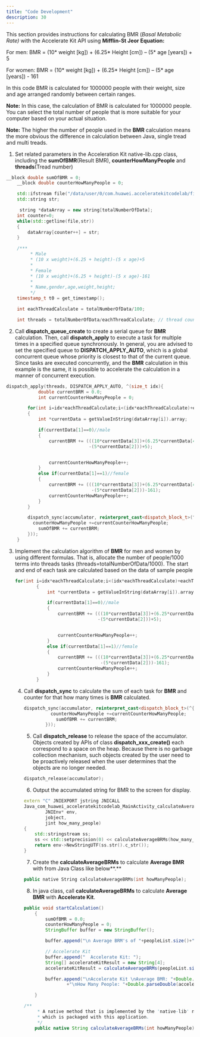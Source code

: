 ```yaml
---
title: "Code Development"
description: 30
---
```


This section provides instructions for calculating BMR (*Basal Metabolic Rate)* with the Accelerate Kit API using **Mifflin-St Jeor Equation:**

For men:     BMR = (10* weight [kg]) + (6.25* Height [cm]) – (5* age [years]) + 5

For women:   BMR = (10* weight [kg]) + (6.25* Height [cm]) – (5* age [years]) - 161

In this code BMR is calculated for 1000000 people with their weight, size and age arranged randomly between certain ranges.

<aside class="special">
	<p><strong>Note:</strong> In this case, the calculation of BMR is calculated for 1000000 people. You can select the total number of people that is more suitable for your computer based on your actual situation.</p>
</aside>

<aside class="special">
	<p><strong>Note:</strong> The higher the number of people used in the <Strong>BMR</Strong> calculation means the more obvious the difference in calculation between Java, single tread and multi treads.</p>
</aside>

1. Set related parameters in the Acceleration Kit native-lib.cpp class, including the **sumOfBMR**(Result BMR), **counterHowManyPeople** and **threads**(Tread number)

```cpp
__block double sumOfBMR = 0;
    __block double counterHowManyPeople = 0;

    std::ifstream file("/data/user/0/com.huawei.acceleratekitcodelab/files/data.txt");
    std::string str;

     string *dataArray = new string[totalNumberOfData];
    int counter=0;
    while(std::getline(file,str))
    {
        dataArray[counter++] = str;
    }

    /***
         * Male
         * (10 x weight)+(6.25 + height)-(5 x age)+5
         *
         * Female
         * (10 x weight)+(6.25 + height)-(5 x age)-161
         *
         * Name,gender,age,weight,height;
         */
    timestamp_t t0 = get_timestamp();

    int eachThreadCalculate = totalNumberOfData/100;

    int threads = totalNumberOfData/eachThreadCalculate; // thread count is 100, 100 thread will run

```

 

2. Call **dispatch_queue_create** to create a serial queue for **BMR** calculation. Then, call **dispatch_apply** to execute a task for multiple times in a specified queue synchronously. In general, you are advised to set the specified queue to **DISPATCH_APPLY_AUTO**, which is a global concurrent queue whose priority is closest to that of the current queue. Since tasks are executed concurrently, and the **BMR** calculation in this example is the same, it is possible to accelerate the calculation in a manner of concurrent execution.

```cpp
dispatch_apply(threads, DISPATCH_APPLY_AUTO, ^(size_t idx){
            double currentBRM = 0.0;
            int currentCounterHowManyPeople = 0;

        for(int i=idx*eachThreadCalculate;i<(idx*eachThreadCalculate)+eachThreadCalculate;i++)
        {
            int *currentData = getValueInString(dataArray[i]).array;

            if(currentData[1]==0)//male
            {
                currentBRM += (((10*currentData[3])+(6.25*currentData[4])
                               -(5*currentData[2]))+5);


                currentCounterHowManyPeople++;
            }
            else if(currentData[1]==1)//female
            {
                currentBRM += (((10*currentData[3])+(6.25*currentData[4])
                                -(5*currentData[2]))-161);
                currentCounterHowManyPeople++;
            }
        }

        dispatch_sync(accumulator, reinterpret_cast<dispatch_block_t>(^{
          counterHowManyPeople +=currentCounterHowManyPeople;
            sumOfBMR += currentBRM;
        }));
    }
```

3. Implement the calculation algorithm of **BMR** for men and women by using different formulas. That is, allocate the number of people/1000 terms into threads tasks (threads=totalNumberOfData/1000). The start and end of each task are calculated based on the data of sample people

   ```cpp
   for(int i=idx*eachThreadCalculate;i<(idx*eachThreadCalculate)+eachThreadCalculate;i++)
           {
               int *currentData = getValueInString(dataArray[i]).array;
   
               if(currentData[1]==0)//male
               {
                   currentBRM += (((10*currentData[3])+(6.25*currentData[4])
                                  -(5*currentData[2]))+5);
   
   
                   currentCounterHowManyPeople++;
               }
               else if(currentData[1]==1)//female
               {
                   currentBRM += (((10*currentData[3])+(6.25*currentData[4])
                                   -(5*currentData[2]))-161);
                   currentCounterHowManyPeople++;
               }
           }
   ```

   4. Call **dispatch_sync** to calculate the sum of each task for **BMR** and counter for that how many times is **BMR** calculated.

      ```cpp
      dispatch_sync(accumulator, reinterpret_cast<dispatch_block_t>(^{
                counterHowManyPeople +=currentCounterHowManyPeople;
                  sumOfBMR += currentBRM;
              }));
      ```

      5. Call **dispatch_release** to release the space of the accumulator. Objects created by APIs of class **dispatch_xxx_create()** each correspond to a space on the heap. Because there is no garbage collection mechanism, such objects created by the user need to be proactively released when the user determines that the objects are no longer needed.

      ```cpp
      dispatch_release(accumulator);
      ```

      6. Output the accumulated string for BMR to the screen for display.

      ```cpp
      extern "C" JNIEXPORT jstring JNICALL
      Java_com_huawei_acceleratekitcodelab_MainActivity_calculateAverageBRMs(
              JNIEnv* env,
              jobject,
              jint how_many_people)
      {
          std::stringstream ss;
          ss << std::setprecision(0) << calculateAverageBRMs(how_many_people);
          return env->NewStringUTF(ss.str().c_str());
      }
      ```

      7. Create the **calculateAverageBRMs** to calculate **Average BMR** with from Java Class like below**.**

      ```cpp
      public native String calculateAverageBRMs(int howManyPeople);
      ```

      8. In java class, call **calculateAverageBRMs** to calculate **Average BMR** with **Accelerate Kit**.

      ```java
      public void startCalculation()
          {
              sumOfBMR = 0.0;
              counterHowManyPeople = 0;
              StringBuffer buffer = new StringBuffer();
      
              buffer.append("\n Average BRM's of "+peopleList.size()+" people.\n\n");
      
              // Accelerate Kit
              buffer.append("  Accelerate Kit: ");
              String[] accelerateKitResult = new String[4];
              accelerateKitResult = calculateAverageBRMs(peopleList.size()).split(",");
      
              buffer.append("\nAccelerate Kit \nAverage BMR: "+Double.parseDouble(accelerateKitResult[0])/Double.parseDouble(accelerateKitResult[1])
                      +"\nHow Many People: "+Double.parseDouble(accelerateKitResult[1])+ "\ntime: " + accelerateKitResult[2] + "milliseconds.\n ");
      
          }
      
      /**
           * A native method that is implemented by the 'native-lib' native library,
           * which is packaged with this application.
           */
          public native String calculateAverageBRMs(int howManyPeople);
      ```

      